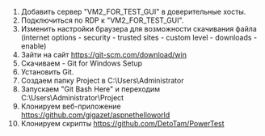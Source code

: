 1. Добавить сервер "VM2_FOR_TEST_GUI" в доверительные хосты.
2. Подключиться по RDP к "VM2_FOR_TEST_GUI".
3. Изменить настройки браузера для возможности скачивания файла (internet options - security - trusted sites - custom level - downloads - enable)
4. Зайти на сайт https://git-scm.com/download/win
5. Скачиваем - Git for Windows Setup
6. Установить Git.
7. Создаем папку Project в C:\Users\Administrator
8. Запускаем "Git Bash Here" и переходим C:\Users\Administrator\Project
9. Клонируем веб-приложение https://github.com/gigazet/aspnethelloworld
10. Клонируем скрипты https://github.com/DetoTam/PowerTest
